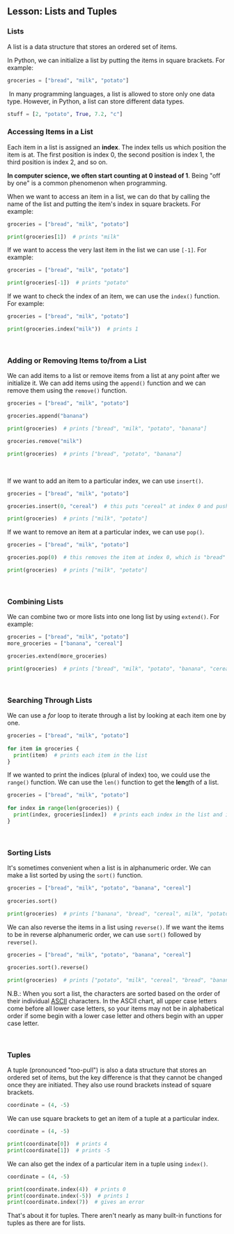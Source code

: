 ## Lesson: Lists and Tuples

### Lists

A list is a data structure that stores an ordered set of items.

In Python, we can initialize a list by putting the items in square brackets. For example:

```python
groceries = ["bread", "milk", "potato"]
```

 In many programming languages, a list is allowed to store only one data type. However, in Python, a list can store different data types. 

```python
stuff = [2, "potato", True, 7.2, "c"]
```

  

### Accessing Items in a List

Each item in a list is assigned an **index**. The index tells us which position the item is at. The first position is index 0, the second position is index 1, the third position is index 2, and so on.

**In computer science, we often start counting at 0 instead of 1**. Being "off by one" is a common phenomenon when programming.

When we want to access an item in a list, we can do that by calling the name of the list and putting the item's index in square brackets. For example:

```python
groceries = ["bread", "milk", "potato"]

print(groceries[1])  # prints "milk"
```



If we want to access the very last item in the list we can use `[-1]`. For example:

```python
groceries = ["bread", "milk", "potato"]

print(groceries[-1])  # prints "potato"
```



If we want to check the index of an item, we can use the `index()` function. For example:

```python
groceries = ["bread", "milk", "potato"]

print(groceries.index("milk"))  # prints 1
```

 

### Adding or Removing Items to/from a List

We can add items to a list or remove items from a list at any point after we initialize it. We can add items using the `append()` function and we can remove them using the `remove()` function.

```python
groceries = ["bread", "milk", "potato"]

groceries.append("banana")

print(groceries)  # prints ["bread", "milk", "potato", "banana"]

groceries.remove("milk")

print(groceries)  # prints ["bread", "potato", "banana"]
```

 

If we want to add an item to a particular index, we can use `insert()`.

```python
groceries = ["bread", "milk", "potato"]

groceries.insert(0, "cereal")  # this puts "cereal" at index 0 and pushes the other items over one spot

print(groceries)  # prints ["milk", "potato"]
```



If we want to remove an item at a particular index, we can use `pop()`.

```python
groceries = ["bread", "milk", "potato"]

groceries.pop(0)  # this removes the item at index 0, which is "bread"

print(groceries)  # prints ["milk", "potato"]
```

 

### Combining Lists

We can combine two or more lists into one long list by using `extend()`. For example:

```python
groceries = ["bread", "milk", "potato"]
more_groceries = ["banana", "cereal"]

groceries.extend(more_groceries)

print(groceries)  # prints ["bread", "milk", "potato", "banana", "cereal"]
```

 

### Searching Through Lists

We can use a *for* loop to iterate through a list by looking at each item one by one.

```python
groceries = ["bread", "milk", "potato"]
  
for item in groceries {
  print(item)  # prints each item in the list
}
```

If we wanted to print the indices (plural of index) too, we could use the `range()` function. We can use the `len()` function to get the **len**gth of a list.

```python
groceries = ["bread", "milk", "potato"]
  
for index in range(len(groceries)) {
  print(index, groceries[index])  # prints each index in the list and its corresponding item
}
```

 

### Sorting Lists

It's sometimes convenient when a list is in alphanumeric order. We can make a list sorted by using the `sort()` function.

```python
groceries = ["bread", "milk", "potato", "banana", "cereal"]
 
groceries.sort()

print(groceries)  # prints ["banana", "bread", "cereal", milk", "potato"]
```



We can also reverse the items in a list using `reverse()`. If we want the items to be in reverse alphanumeric order, we can use `sort()` followed by `reverse()`.

```python
groceries = ["bread", "milk", "potato", "banana", "cereal"]
 
groceries.sort().reverse()

print(groceries)  # prints ["potato", "milk", "cereal", "bread", "banana"]
```



N.B.: When you sort a list, the characters are sorted based on the order of their individual [ASCII](http://www.asciitable.com) characters. In the ASCII chart, all upper case letters come before all lower case letters, so your items may not be in alphabetical order if some begin with a lower case letter and others begin with an upper case letter.

  

### Tuples

A tuple (pronounced "too-pull") is also a data structure that stores an ordered set of items, but the key difference is that they cannot be changed once they are initiated. They also use round brackets instead of square brackets.

```python
coordinate = (4, -5)
```

We can use square brackets to get an item of a tuple at a particular index.

```python
coordinate = (4, -5)

print(coordinate[0])  # prints 4
print(coordinate[1])  # prints -5
```

We can also get the index of a particular item in a tuple using `index()`.

```python
coordinate = (4, -5)

print(coordinate.index(4))  # prints 0
print(coordinate.index(-5))  # prints 1
print(coordinate.index(7))  # gives an error
```

That's about it for tuples. There aren't nearly as many built-in functions for tuples as there are for lists.

